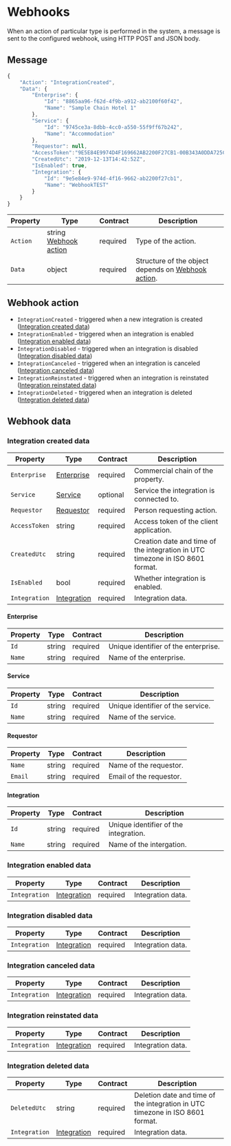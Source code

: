 # Webhooks

When an action of particular type is performed in the system, a message is sent to the configured webhook, using HTTP POST and JSON body.

## Message

```javascript
{
    "Action": "IntegrationCreated",
    "Data": {
        "Enterprise": {
            "Id": "8865aa96-f62d-4f9b-a912-ab2100f60f42",
            "Name": "Sample Chain Hotel 1"
        },
        "Service": {
            "Id": "9745ce3a-8dbb-4cc0-a550-55f9ff67b242",
            "Name": "Accommodation"
        },
        "Requestor": null,
        "AccessToken":"9E5E84E9974D4F169662AB2200F27CB1-00B343A0DDA725CACAC028E38E3EABF",
        "CreatedUtc": "2019-12-13T14:42:52Z",
        "IsEnabled": true,
        "Integration": {
            "Id": "9e5e84e9-974d-4f16-9662-ab2200f27cb1",
            "Name": "WebhookTEST"
        }
    }
}

```

| Property | Type | Contract | Description |
| --- | --- | --- | --- |
| `Action` | string [Webhook action](#webhook-action) | required | Type of the action. |
| `Data` | object | required | Structure of the object depends on [Webhook action](#webhook-action). |

## Webhook action

* `IntegrationCreated` - triggered when a new integration is created ([Integration created data](#integration-created-data))
* `IntegrationEnabled` - triggered when an integration is enabled ([Integration enabled data](#integration-enabled-data))
* `IntegrationDisabled` - triggered when an integration is disabled ([Integration disabled data](#integration-disabled-data))
* `IntegrationCanceled` - triggered when an integration is canceled ([Integration canceled data](#integration-canceled-data))
* `IntegrationReinstated` - triggered when an integration is reinstated ([Integration reinstated data](#integration-reinstated-data))
* `IntegrationDeleted` - triggered when an integration is deleted ([Integration deleted data](#integration-deleted-data))

## Webhook data

### Integration created data

| Property | Type | Contract | Description |
| --- | --- | --- | --- |
| `Enterprise` | [Enterprise](#enterprise) | required | Commercial chain of the property. |
| `Service` | [Service](#service) | optional | Service the integration is connected to. |
| `Requestor` | [Requestor](#requestor) | required | Person requesting action. |
| `AccessToken` | string | required | Access token of the client application. |
| `CreatedUtc` | string | required | Creation date and time of the integration in UTC timezone in ISO 8601 format. |
| `IsEnabled` | bool | required | Whether integration is enabled. |
| `Integration` | [Integration](#integration) | required | Integration data. |

#### Enterprise

| Property | Type | Contract | Description |
| --- | --- | --- | --- |
| `Id` | string | required | Unique identifier of the enterprise. |
| `Name` | string | required | Name of the enterprise. |

#### Service

| Property | Type | Contract | Description |
| --- | --- | --- | --- |
| `Id` | string | required | Unique identifier of the service. |
| `Name` | string | required | Name of the service. |

#### Requestor

| Property | Type | Contract | Description |
| --- | --- | --- | --- |
| `Name` | string | required | Name of the requestor. |
| `Email` | string | required | Email of the requestor. |

#### Integration

| Property | Type | Contract | Description |
| --- | --- | --- | --- |
| `Id` | string | required | Unique identifier of the integration. |
| `Name` | string | required | Name of the intergation. |

### Integration enabled data

| Property | Type | Contract | Description |
| --- | --- | --- | --- |
| `Integration` | [Integration](#integration) | required | Integration data. |

### Integration disabled data

| Property | Type | Contract | Description |
| --- | --- | --- | --- |
| `Integration` | [Integration](#integration) | required | Integration data. |

### Integration canceled data

| Property | Type | Contract | Description |
| --- | --- | --- | --- |
| `Integration` | [Integration](#integration) | required | Integration data. |

### Integration reinstated data

| Property | Type | Contract | Description |
| --- | --- | --- | --- |
| `Integration` | [Integration](#integration) | required | Integration data. |

### Integration deleted data

| Property | Type | Contract | Description |
| --- | --- | --- | --- |
| `DeletedUtc` | string | required | Deletion date and time of the integration in UTC timezone in ISO 8601 format. |
| `Integration` | [Integration](#integration) | required | Integration data. |